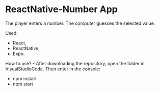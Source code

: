 # ReactNative-Number App

The player enters a number. The computer guesses the selected value.

Used:
- React,
- ReactNative,
- Expo.

How to use? - After downloading the repository, open the folder in VisualStudioCode. Then enter in the console:

- npm install
- npm start
